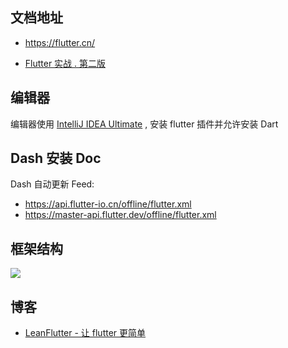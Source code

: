 ## 文档地址

- https://flutter.cn/

- [Flutter 实战 . 第二版](https://book.flutterchina.club/)

## 编辑器

编辑器使用 [IntelliJ IDEA Ultimate](https://www.jetbrains.com/idea/download/) , 安装 flutter 插件并允许安装 Dart

## Dash 安装 Doc

Dash 自动更新 Feed:

- https://api.flutter-io.cn/offline/flutter.xml
- https://master-api.flutter.dev/offline/flutter.xml

## 框架结构

![](https://file.wulicode.com/doc/20230515/1684121362069.png)

## 博客

- [LeanFlutter - 让 flutter 更简单](https://leanflutter.org/zh)